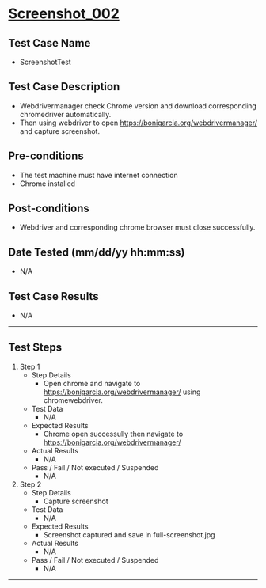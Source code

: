 # [Screenshot_002](https://github.com/bonigarcia/webdrivermanager-examples/tree/master/src/test/java/io/github/bonigarcia/wdm/test/screenshot/ScreenshotTest.java)
## Test Case Name
* ScreenshotTest
## Test Case Description
* Webdrivermanager check Chrome version and download corresponding chromedriver automatically.
* Then using webdriver to open https://bonigarcia.org/webdrivermanager/ and capture screenshot.
## Pre-conditions
* The test machine must have internet connection
* Chrome installed
## Post-conditions
* Webdriver and corresponding chrome browser must close successfully.
## Date Tested (mm/dd/yy hh:mm:ss)
* N/A
## Test Case Results
* N/A
---
## Test Steps
1. Step 1
	* Step Details
		* Open chrome and navigate to https://bonigarcia.org/webdrivermanager/ using chromewebdriver.
	* Test Data
		* N/A
	* Expected Results
		* Chrome open successully then navigate to https://bonigarcia.org/webdrivermanager/
	* Actual Results
		* N/A
	* Pass / Fail / Not executed / Suspended
		* N/A
2. Step 2
	* Step Details
		* Capture screenshot
	* Test Data
		* N/A
	* Expected Results
		* Screenshot captured and save in full-screenshot.jpg
	* Actual Results
		* N/A
	* Pass / Fail / Not executed / Suspended
		* N/A
---
